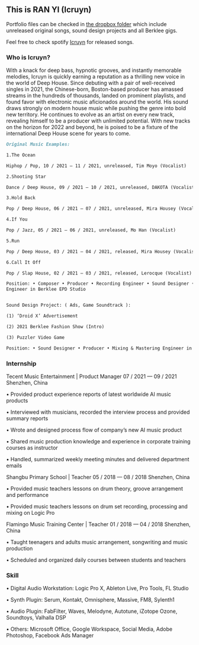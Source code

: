 ## This is RAN YI (Icruyn)

Portfolio files can be checked in [the dropbox folder](https://www.dropbox.com/sh/phrx4jbp1aubab0/AAB6BbqchR7Rzmgq-zNitKBOa?dl=0) which include unreleased original songs, sound design projects and all Berklee gigs.

Feel free to check spotify [Icruyn](https://open.spotify.com/artist/2Jg1j4DtbQY4zLkaQLKh3o) for released songs.

### Who is Icruyn?

With a knack for deep bass, hypnotic grooves, and instantly memorable melodies, Icruyn is quickly earning a reputation as a thrilling new voice in the world of Deep House. Since debuting with a pair of well-received singles in 2021, the Chinese-born, Boston-based producer has amassed streams in the hundreds of thousands, landed on prominent playlists, and found favor with electronic music aficionados around the world. His sound draws strongly on modern house music while pushing the genre into bold new territory. He continues to evolve as an artist on every new track, revealing himself to be a producer with unlimited potential. With new tracks on the horizon for 2022 and beyond, he is poised to be a fixture of the international Deep House scene for years to come.


```markdown
Original Music Examples:

1.The Ocean

Hiphop / Pop, 10 / 2021 — 11 / 2021, unreleased, Tim Moyo (Vocalist)

2.Shooting Star

Dance / Deep House, 09 / 2021 — 10 / 2021, unreleased, DAKOTA (Vocalist)

3.Hold Back

Pop / Deep House, 06 / 2021 — 07 / 2021, unreleased, Mira Housey (Vocalist)

4.If You

Pop / Jazz, 05 / 2021 — 06 / 2021, unreleased, Mo Han (Vocalist)

5.Run

Pop / Deep House, 03 / 2021 — 04 / 2021, released, Mira Housey (Vocalist)

6.Call It Off

Pop / Slap House, 02 / 2021 — 03 / 2021, released, Lerocque (Vocalist)

Position: • Composer • Producer • Recording Engineer • Sound Designer • Vocal Engineer • Mixing & Mastering 
Engineer in Berklee EPD Studio


Sound Design Project: ( Ads, Game Soundtrack ):

(1) ‘Droid X’ Advertisement

(2) 2021 Berklee Fashion Show (Intro)

(3) Puzzler Video Game

Position: • Sound Designer • Producer • Mixing & Mastering Engineer in Berklee EPD Studio

```

### Internship

Tecent Music Entertainment | Product Manager 07 / 2021 — 09 / 2021 Shenzhen, China

• Provided product experience reports of latest worldwide AI music products

• Interviewed with musicians, recorded the interview process and provided summary reports

• Wrote and designed process flow of company’s new AI music product

• Shared music production knowledge and experience in corporate training courses as instructor

• Handled, summarized weekly meeting minutes and delivered department emails


Shangbu Primary School | Teacher 05 / 2018 — 08 / 2018 Shenzhen, China

• Provided music teachers lessons on drum theory, groove arrangement and performance

• Provided music teachers lessons on drum set recording, processing and mixing on Logic Pro


Flamingo Music Training Center | Teacher 01 / 2018 — 04 / 2018 Shenzhen, China 

• Taught teenagers and adults music arrangement, songwriting and music production

• Scheduled and organized daily courses between students and teachers


### Skill

• Digital Audio Workstation: Logic Pro X, Ableton Live, Pro Tools, FL Studio

• Synth Plugin: Serum, Kontakt, Omnisphere, Massive, FM8, Sylenth1

• Audio Plugin: FabFilter, Waves, Melodyne, Autotune, iZotope Ozone, Soundtoys, Valhalla DSP

• Others: Microsoft Office, Google Workspace, Social Media, Adobe Photoshop, Facebook Ads Manager
